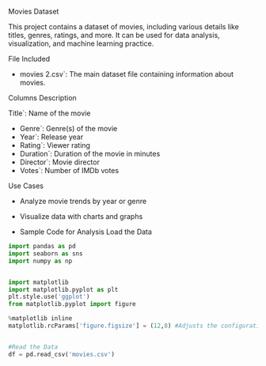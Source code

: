 Movies Dataset

This project contains a dataset of movies, including various details like titles, genres, ratings, and more. It can be used for data analysis, visualization, and machine learning practice.

 File Included

- movies 2.csv`: The main dataset file containing information about movies.

Columns Description

Title`: Name of the movie
- Genre`: Genre(s) of the movie
- Year`: Release year
- Rating`: Viewer rating
- Duration`: Duration of the movie in minutes
- Director`: Movie director
- Votes`: Number of IMDb votes

Use Cases
- Analyze movie trends by year or genre
- Visualize data with charts and graphs

- Sample Code for Analysis
 Load the Data
```python
import pandas as pd
import seaborn as sns
import numpy as np


import matplotlib
import matplotlib.pyplot as plt
plt.style.use('ggplot')
from matplotlib.pyplot import figure

%matplotlib inline
matplotlib.rcParams['figure.figsize'] = (12,8) #Adjusts the configuration of the plots we will create


#Read the Data
df = pd.read_csv('movies.csv')

  
